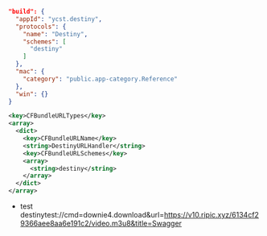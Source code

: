 ```json
"build": {
  "appId": "ycst.destiny",
  "protocols": {
    "name": "Destiny",
    "schemes": [
      "destiny"
    ]
  },
  "mac": {
    "category": "public.app-category.Reference"
  },
  "win": {}
}
```

```xml
<key>CFBundleURLTypes</key>
<array>
  <dict>
    <key>CFBundleURLName</key>
    <string>DestinyURLHandler</string>
    <key>CFBundleURLSchemes</key>
    <array>
      <string>destiny</string>
    </array>
  </dict>
</array>
```

* test
destinytest://cmd=downie4.download&url=https://v10.ripic.xyz/6134cf29366aee8aa6e191c2/video.m3u8&title=Swagger